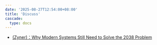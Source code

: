 ```yaml
---
date: '2025-08-27T12:54:00+08:00'
title: 'Discuss'
cascade:
  type: docs
---
```


* [\(Zyner\)：Why Modern Systems Still Need to Solve the 2038 Problem](./20250924)